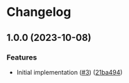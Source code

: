 # Changelog

## 1.0.0 (2023-10-08)


### Features

* Initial implementation ([#3](https://github.com/nyuyuyu/asdf-monarch/issues/3)) ([21ba494](https://github.com/nyuyuyu/asdf-monarch/commit/21ba494d8d83e9929e56f619537e30bb366adaa4))

